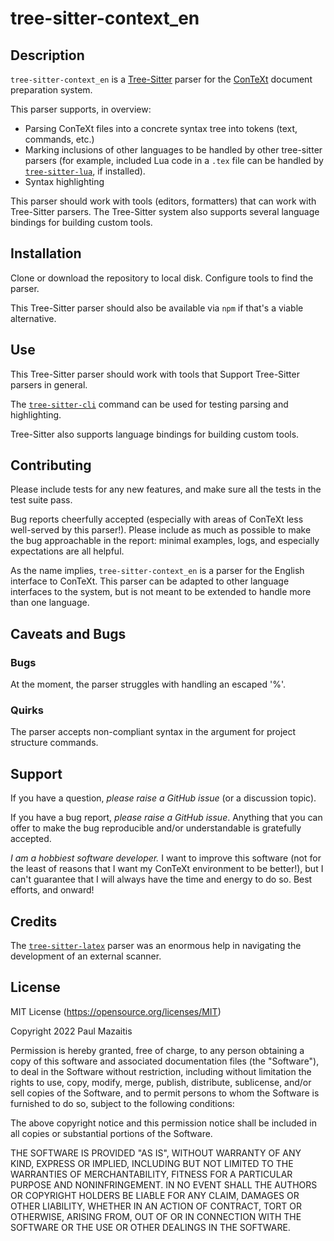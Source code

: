 # tree-sitter-context_en

## Description

`tree-sitter-context_en` is a [Tree-Sitter](https://tree-sitter.github.io/tree-sitter/) parser for the [ConTeXt](https://www.contextgarden.net) document preparation system.

This parser supports, in overview:

- Parsing ConTeXt files into a concrete syntax tree into tokens (text, commands, etc.)
- Marking inclusions of other languages to be handled by other tree-sitter parsers (for example, included Lua code in a `.tex` file can be handled by [`tree-sitter-lua`](https://github.com/Azganoth/tree-sitter-lua), if installed).
- Syntax highlighting

This parser should work with tools (editors, formatters) that can work with Tree-Sitter parsers. The Tree-Sitter system also supports several language bindings for building custom tools.

## Installation

Clone or download the repository to local disk. Configure tools to find the parser.

This Tree-Sitter parser should also be available via `npm` if that's a viable alternative.

## Use

This Tree-Sitter parser should work with tools that Support Tree-Sitter parsers in general.

The [`tree-sitter-cli`](https://github.com/tree-sitter/tree-sitter/blob/master/cli/README.md) command can be used for testing parsing and highlighting.

Tree-Sitter also supports language bindings for building custom tools.

## Contributing

Please include tests for any new features, and make sure all the tests in the test suite pass.

Bug reports cheerfully accepted (especially with areas of ConTeXt less well-served by this parser!). Please include as much as possible to make the bug approachable in the report: minimal examples, logs, and especially expectations are all helpful.

As the name implies, `tree-sitter-context_en` is a parser for the English interface to ConTeXt. This parser can be adapted to other language interfaces to the system, but is not meant to be extended to handle more than one language.

## Caveats and Bugs

### Bugs

At the moment, the parser struggles with handling an escaped '%'.

### Quirks

The parser accepts non-compliant syntax in the argument for project structure commands.

## Support

If you have a question, _please raise a GitHub issue_ (or a discussion topic).

If you have a bug report, _please raise a GitHub issue_. Anything that you can offer to make the bug reproducible and/or understandable is gratefully accepted.

_I am a hobbiest software developer._ I want to improve this software (not for the least of reasons that I want my ConTeXt environment to be better!), but I can't guarantee that I will always have the time and energy to do so. Best efforts, and onward!

## Credits

The [`tree-sitter-latex`](https://github.com/latex-lsp/tree-sitter-latex) parser was an enormous help in navigating the development of an external scanner.

## License

MIT License (https://opensource.org/licenses/MIT)

Copyright 2022 Paul Mazaitis

Permission is hereby granted, free of charge, to any person obtaining a copy of this software and associated documentation files (the "Software"), to deal in the Software without restriction, including without limitation the rights to use, copy, modify, merge, publish, distribute, sublicense, and/or sell copies of the Software, and to permit persons to whom the Software is furnished to do so, subject to the following conditions:

The above copyright notice and this permission notice shall be included in all copies or substantial portions of the Software.

THE SOFTWARE IS PROVIDED "AS IS", WITHOUT WARRANTY OF ANY KIND, EXPRESS OR IMPLIED, INCLUDING BUT NOT LIMITED TO THE WARRANTIES OF MERCHANTABILITY, FITNESS FOR A PARTICULAR PURPOSE AND NONINFRINGEMENT. IN NO EVENT SHALL THE AUTHORS OR COPYRIGHT HOLDERS BE LIABLE FOR ANY CLAIM, DAMAGES OR OTHER LIABILITY, WHETHER IN AN ACTION OF CONTRACT, TORT OR OTHERWISE, ARISING FROM, OUT OF OR IN CONNECTION WITH THE SOFTWARE OR THE USE OR OTHER DEALINGS IN THE SOFTWARE.
